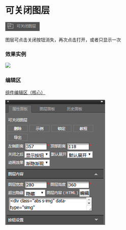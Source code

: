 # 可关闭图层

![](/assets/wwqq_23.jpg)

图层可点击关闭按钮消失，再次点击打开，或者只显示一次

### 效果实例

![](http://img13.360buyimg.com/cms/jfs/t16912/217/273966485/157700/749be2bc/5a683b16Nb4cee4c2.gif)

### 编辑区

[组件编辑区（核心）](/chapter1/gong-ju-jie-mian/zu-jian-bian-ji-qu-ff08-he-xin-ff09.md)

![](/assets/QQ23-2.png)

